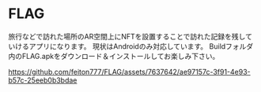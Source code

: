 # FLAG
旅行などで訪れた場所のAR空間上にNFTを設置することで訪れた記録を残していけるアプリになります。
現状はAndroidのみ対応しています。
Buildフォルダ内のFLAG.apkをダウンロード＆インストールしてお楽しみ下さい。


https://github.com/feiton777/FLAG/assets/7637642/ae97157c-3f91-4e93-b57c-25eeb0b3bdae

